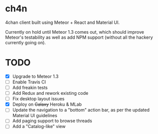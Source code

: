 # ch4n
4chan client built using Meteor + React and Material UI.

Currently on hold until Meteor 1.3 comes out, which should improve Meteor's testability as well 
as add NPM support (without all the hackery currently going on).

# TODO
- [X] Upgrade to Meteor 1.3
- [ ] Enable Travis CI
- [ ] Add freakin tests
- [ ] Add Redux and rework existing code
- [ ] Fix desktop layout issues
- [X] Deploy on ~~Galaxy~~ Heroku & MLab
- [ ] Update the navigation to a "bottom" action bar, as per the updated Material UI guidelines
- [ ] Add paging support to browse threads
- [ ] Add a "Catalog-like" view
